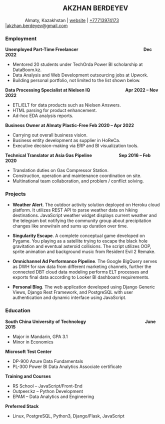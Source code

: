 ##                                                                 AKZHAN BERDEYEV

                Almaty, Kazakhstan | [website](https://almpf.kz) | [+77713974173](https://t.me/akzhan_berdi) |[akzhan.berdeyev@gmail.com](mailto:akzhan.berdeyev@gmail.com)

### Employment

**Unemployed Part-Time Freelancer                                                                     Dec 2022**

- Mentored 20 students under TechOrda Power BI scholarship at DataBoom.kz.
- Data Analysis and Web Development outsourcing jobs at Upwork.
- Building personal portfolio, not limited to the list shown below.

**Data Processing Specialist at Nielsen IQ                                                 Apr 2022 – Nov 2022**

- ETL/ELT for data products such as Nielsen Answers.
- HTML parsing for product enhancement.
- Ad-hoc EDA analysis reports.

**Business Owner at Almaty Plastic-Free                                                    Feb 2020 – Apr 2022**

- Carrying out overall business vision.
- Business entity development as supplier in HoReCa.
- Executive decision-making via ERP and BI visualization tools.

**Technical Translator at Asia Gas Pipeline                                                Sep 2016 – Feb 2020**

- Translation duties on Gas Compressor Station.
- Construction, operation and maintenance coordination on site.
- Multinational team collaboration, and problem / conflict solving.

### **Projects**

- **Weather Alert**. The outdoor activity solution deployed on Heroku
   cloud platform. It utilizes REST API to parse weather data on hiking
   destinations. JavaScript weather widget displays current weather and the telegram
   bot notifying the community group about precipitation changes like snow/rain
   and sums up duration over time.
  
- **Singularity Escape**. A complete conceptual game developed on Pygame.
   You playing as a satellite trying to escape the black hole gravitation and
   eventual asteroid collisions. The script utilizes OOP, sprite animation
   and background music from Resident Evil 2 Remake.
  
- **Omnichannel Ad Performance Pipeline**.
   The Google BigQuery serves as DWH for raw data from different marketing channels,
   further the connected DBT cloud data modeling performs ELT processes and
   exports final data according to Looker BI dashboard requirements.
  
- **Personal Blog**. The web application developed using Django
   Generic Views, Django Rest Framework, and PostgreSQL with user
   authentication and dynamic interface using JavaScript.
  

### Education

**South China University of Technology                                                                June 2015**

- Major in Mandarin, GPA 3.1
- Minor in Economics

**Microsoft Test Center**

- DP-900 Azure Data Fundamentals
- PL-300 Power BI Data Analytics Associate certificate

**Training and Courses**

- RS School – JavaScript/Front-End
- Outpeer.kz – Python Development
- EPAM – Data Analytics and Engineering

**Preferred Stack**

- Linux, PostgreSQL, Python3, Django/Flask, JavaScript
